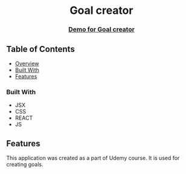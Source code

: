 <h1 align="center">Goal creator</h1>

<div align="center">
  <h3>
    <a href="https://{your-demo-link.your-domain}">
      Demo for Goal creator
    </a>
  </h3>
</div>

## Table of Contents

- [Overview](#overview)
- [Built With](#built-with)
- [Features](#features)

### Built With

- JSX
- CSS
- REACT
- JS

## Features

This application was created as a part of Udemy course. It is used for creating goals.
